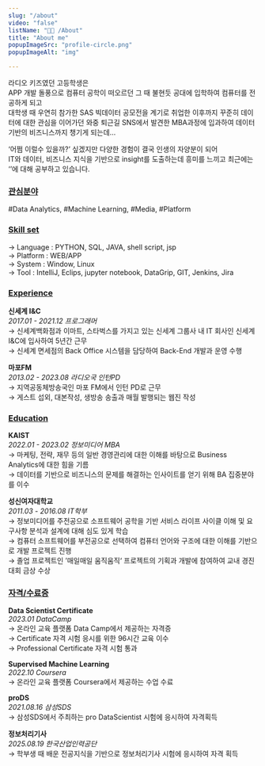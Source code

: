 ```yaml
---
slug: "/about"
video: "false"
listName: "👨‍💻 /About"
title: "About me"
popupImageSrc: "profile-circle.png"
popupImageAlt: "img"

---
```


라디오 키즈였던 고등학생은   
APP 개발 돌풍으로 컴퓨터 공학이 떠오르던 그 때 불현듯 공대에 입학하여 컴퓨터를 전공하게 되고    
대학생 때 우연히 참가한 SAS 빅데이터 공모전을 계기로
취업한 이후까지 꾸준히 데이터에 대한 관심을 이어가던 와중 
퇴근길 SNS에서 발견한 MBA과정에 입과하여 데이터기반의 비즈니스까지 챙기게 되는데…  

‘어쩜 이럴수 있을까?’ 싶겠지만 다양한 경험이 결국 인생의 자양분이 되어  
IT와 데이터, 비즈니스 지식을 기반으로 insight를 도출하는데 흥미를 느끼고 최근에는 
‘’에 대해 공부하고 있습니다.
  
  
### [관심분야](https://boysbeanxious.github.io)
#Data Analytics, #Machine Learning, #Media, #Platform

  
  
### [Skill set](https://boysbeanxious.github.io)
  → Language : PYTHON, SQL, JAVA, shell script, jsp   
  → Platform : WEB/APP  
  → System   : Window, Linux  
  → Tool     : IntelliJ, Eclips, jupyter notebook, DataGrip, GIT, Jenkins, Jira
  
  
### [Experience](https://boysbeanxious.github.io) 
**신세계 I&C**  
_2017.01 - 2021.12 프로그래머_    
→ 신세계백화점과 이마트, 스타벅스를 가지고 있는 신세계 그룹사 내 IT 회사인 신세계 I&C에 입사하여 5년간 근무  
→ 신세계 면세점의 Back Office 시스템을 담당하여 Back-End 개발과 운영 수행   
    
**마포FM**    
_2013.02 - 2023.08 라디오국 인턴PD_    
→ 지역공동체방송국인 마포 FM에서 인턴 PD로 근무  
→ 게스트 섭외, 대본작성, 생방송 송출과 매월 발행되는 웹진 작성   
  
  
### [Education](https://boysbeanxious.github.io)   
**KAIST**  
_2022.01 - 2023.02 정보미디어 MBA_    
→ 마케팅, 전략, 재무 등의 일반 경영관리에 대한 이해를 바탕으로 Business Analytics에 대한 힘을 기름    
→ 데이터를 기반으로 비즈니스의 문제를 해결하는 인사이트를 얻기 위해 BA 집중분야를 이수      
  
**성신여자대학교**  
_2011.03 - 2016.08 IT학부_      
→ 정보미디어를 주전공으로 소프트웨어 공학을 기반 서비스 라이프 사이클 이해 및 요구사항 분석과 설계에 대해 심도 있게 학습      
→ 컴퓨터 소프트웨어를 부전공으로 선택하여 컴퓨터 언어와 구조에 대한 이해를 기반으로 개발 프로젝트 진행      
→ 졸업 프로젝트인 ’매일매일 움직움직‘ 프로젝트의 기획과 개발에 참여하여 교내 경진대회 금상 수상       
  
  
### [자격/수료증](https://boysbeanxious.github.io)  
**Data Scientist Certificate**   
_2023.01 DataCamp_  
→ 온라인 교육 플랫폼 Data Camp에서 제공하는 자격증  
→ Certificate 자격 시험 응시를 위한 96시간 교육 이수   
→ Professional Certificate 자격 시험 통과  
  
**Supervised Machine Learning**   
_2022.10 Coursera_  
→ 온라인 교육 플랫폼 Coursera에서 제공하는 수업 수료   
  
**proDS**  
_2021.08.16 삼성SDS_  
→ 삼성SDS에서 주최하는 pro DataScientist 시험에 응시하여 자격획득  
  
**정보처리기사**  
_2025.08.19 한국산업인력공단_  
→ 학부생 때 배운 전공지식을 기반으로 정보처리기사 시험에 응시하여 자격 획득   
